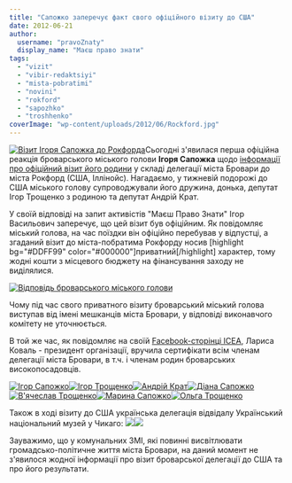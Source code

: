 ```yaml
---
title: "Сапожко заперечує факт свого офіційного візиту до США"
date: 2012-06-21
author: 
  username: "pravoZnaty"
  display_name: "Маєш право знати"
tags: 
  - "vizit"
  - "vibir-redaktsiyi"
  - "mista-pobratimi"
  - "novini"
  - "rokford"
  - "sapozhko"
  - "troshhenko"
coverImage: "wp-content/uploads/2012/06/Rockford.jpg"
---
```


[![](https://mpz.brovary.org/wp-content/uploads/2012/06/Rockford.jpg "Візит Ігоря Сапожка до Рокфорда")](https://mpz.brovary.org/wp-content/uploads/2012/06/Rockford.jpg)Сьогодні з'явилася перша офіційна реакція броварського міського голови **Ігоря Сапожка** щодо [інформації про офіційний візит його родини](https://mpz.brovary.org/brovarski-mozhnovladtsi-razom-z-rodinami-vidvidali-ssha-u-skladi-delegatsiyi-mista/ "Броварські можновладці разом з родинами відвідали США у складі делегації міста") у складі делегації міста Бровари до міста Рокфорд (США, Іллінойс). Нагадаємо, у тижневій подорожі до США міського голову супроводжували його дружина, донька, депутат Ігор Трощенко з родиною та депутат Андрій Крат.

У своїй відповіді на запит активістів "Маєш Право Знати" Ігор Васильович заперечує, що цей візит був офіційним. Як повідомляє міський голова, на час поїздки він офіційно перебував у відпустці, а згаданий візит до міста-побратима Рокфорду носив \[highlight bg="#DDFF99" color="#000000"\]приватний\[/highlight\] характер, тому жодні кошти з місцевого бюджету на фінансування заходу не виділялися.

[![](https://mpz.brovary.org/wp-content/uploads/2012/06/SapojkoAnswer.jpg "Відповідь броварського міського голови")](https://mpz.brovary.org/wp-content/uploads/2012/06/SapojkoAnswer.jpg)

Чому під час свого приватного візиту броварський міський голова виступав від імені мешканців міста Бровари, у відповіді виконавчого комітету не уточнюється.

В той же час, як повідомляє на своїй [Facebook-сторінці ICEA](https://www.facebook.com/media/set/?set=a.406504969372230.93619.174721562550573&type=1 "ICEA"), Лариса Коваль - президент організації, вручила сертифікати всім членам делегації міста Бровари, в т.ч. і членам родин броварських високопосадовців.

[![](https://mpz.brovary.org/wp-content/uploads/2012/06/389277_406505049372222_1735296013_n.jpg "Ігор Сапожко")](https://mpz.brovary.org/wp-content/uploads/2012/06/389277_406505049372222_1735296013_n.jpg)[![](https://mpz.brovary.org/wp-content/uploads/2012/06/527664_406505202705540_124130214_n.jpg "Ігор Трощенко")](https://mpz.brovary.org/wp-content/uploads/2012/06/527664_406505202705540_124130214_n.jpg)[![](https://mpz.brovary.org/wp-content/uploads/2012/06/401690_406505169372210_1540860048_n.jpg "Андрій Крат")](https://mpz.brovary.org/wp-content/uploads/2012/06/401690_406505169372210_1540860048_n.jpg)[![](https://mpz.brovary.org/wp-content/uploads/2012/06/545531_406505146038879_1747506393_n.jpg "Діана Сапожко")](https://mpz.brovary.org/wp-content/uploads/2012/06/545531_406505146038879_1747506393_n.jpg)[![](https://mpz.brovary.org/wp-content/uploads/2012/06/69255_406505256038868_1029150082_n.jpg "В'ячеслав Трощенко")](https://mpz.brovary.org/wp-content/uploads/2012/06/69255_406505256038868_1029150082_n.jpg)[![](https://mpz.brovary.org/wp-content/uploads/2012/06/303389_406505226038871_1851840144_n.jpg "Марина Сапожко")](https://mpz.brovary.org/wp-content/uploads/2012/06/303389_406505226038871_1851840144_n.jpg)[![](https://mpz.brovary.org/wp-content/uploads/2012/06/536666_406505076038886_1724126162_n.jpg "Ольга Трощенко")](https://mpz.brovary.org/wp-content/uploads/2012/06/536666_406505076038886_1724126162_n.jpg)

Також в ході візиту до США українська делегація відвідалу Український національний музей у Чикаго: [![](https://mpz.brovary.org/wp-content/uploads/2012/06/582276_406497576039636_1714401054_n.jpg)](https://mpz.brovary.org/wp-content/uploads/2012/06/582276_406497576039636_1714401054_n.jpg)[![](https://mpz.brovary.org/wp-content/uploads/2012/06/385753_406497562706304_60550609_n.jpg)](https://mpz.brovary.org/wp-content/uploads/2012/06/385753_406497562706304_60550609_n.jpg)

Зауважимо, що у комунальних ЗМІ, які повинні висвітлювати громадсько-політичне життя міста Бровари, на даний момент не з'явилося жодної інформації про візит броварської делегації до США та про його результати.
